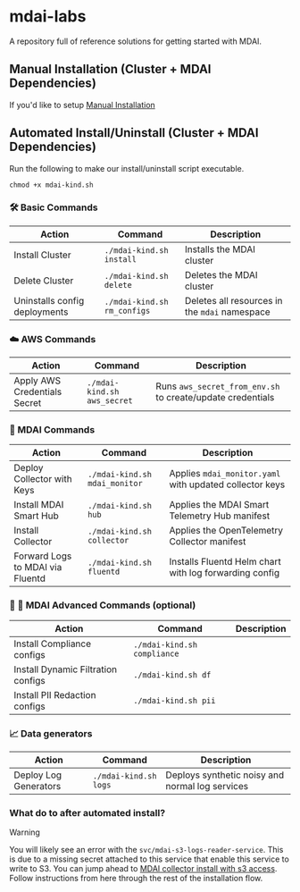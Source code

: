 # mdai-labs

A repository full of reference solutions for getting started with MDAI.

## Manual Installation (Cluster + MDAI Dependencies)

If you'd like to setup  [Manual Installation](install.md)

## Automated Install/Uninstall (Cluster + MDAI Dependencies)

Run the following to make our install/uninstall script executable.
```
chmod +x mdai-kind.sh
```


### 🛠 Basic Commands

| Action                          | Command                      | Description                                   |
|---------------------------------|------------------------------|-----------------------------------------------|
| Install Cluster                 | `./mdai-kind.sh install`    | Installs the MDAI cluster                      |
| Delete Cluster                  | `./mdai-kind.sh delete`     | Deletes the MDAI cluster                       |
| Uninstalls config deployments   | `./mdai-kind.sh rm_configs`  | Deletes all resources in the `mdai` namespace |


### ☁️ AWS Commands

| Action                          | Command                         | Description                                                   |
|---------------------------------|---------------------------------|---------------------------------------------------------------|
| Apply AWS Credentials Secret    | `./mdai-kind.sh aws_secret`     | Runs `aws_secret_from_env.sh` to create/update credentials    |


### 🐙 MDAI Commands

| Action                          | Command                         | Description                                                   |
|---------------------------------|---------------------------------|---------------------------------------------------------------|
| Deploy Collector with Keys      | `./mdai-kind.sh mdai_monitor`   | Applies `mdai_monitor.yaml` with updated collector keys       |
| Install MDAI Smart Hub          | `./mdai-kind.sh hub`            | Applies the MDAI Smart Telemetry Hub manifest                 |
| Install Collector               | `./mdai-kind.sh collector`      | Applies the OpenTelemetry Collector manifest                  |
| Forward Logs to MDAI via Fluentd| `./mdai-kind.sh fluentd`        | Installs Fluentd Helm chart with log forwarding config        |


### 💪 🐙 MDAI Advanced Commands (optional)

| Action                             | Command                               | Description                                                   |
|------------------------------------|---------------------------------------|---------------------------------------------------------------|
| Install Compliance configs         | `./mdai-kind.sh compliance`   |        |
| Install Dynamic Filtration configs | `./mdai-kind.sh df`   |        |
| Install PII Redaction configs      | `./mdai-kind.sh pii`   |        |

### 📈 Data generators

| Action                          | Command                         | Description                                                   |
|---------------------------------|---------------------------------|---------------------------------------------------------------|
| Deploy Log Generators           | `./mdai-kind.sh logs`           | Deploys synthetic noisy and normal log services               |

### What do to after automated install?

>[!WARNING]
>
>You will likely see an error with the `svc/mdai-s3-logs-reader-service`. This is due to a missing secret attached to this service that enable this service to write to S3. You can jump ahead to [MDAI collector install with s3 access](./aws/setup_iam_longterm_user_s3.md). Follow instructions from here through the rest of the installation flow.